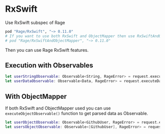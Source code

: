 RxSwift
=============================
Use RxSwift subspec of Rage
```ruby
pod "Rage/RxSwift", "~> 0.11.0"
# If you want to use both RxSwift and ObjectMapper then use RxSwiftAndObjectMapper subspec
# pod "Rage/RxSwiftAndObjectMapper", "~> 0.11.0"
```
Then you can use Rage RxSwift features.

## Execution with Observables ##
```swift
let userStringObservable: Observable<String, RageError> = request.executeStringObservable()
let userDataObservable: Observable<Data, RageError> = request.executeDataObservable()
```

## With ObjectMapper ##
If both RxSwift and ObjectMapper used you can use `executeObjectObservable()` function to get parsed data as Observable.
```swift
let userObjectObservable: Observable<GithubUser, RageError> = request.executeObjectObservable() // Where GithubUser is Mappable
let usersObjectObservable: Observable<[GithubUser], RageError> = request.executeObjectObservable() // Works for arrays too
```
